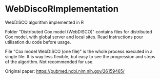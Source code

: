 # WebDiscoRImplementation
WebDISCO algorithm implemented in R

Folder "Distributed Cox model (WebDISCO)" contains files for distributed Cox model, with global server and local sites. Read Instructions pour utilisation du code before usage.

File "Cox model WebDISCO (one file)" is the whole process executed in a single file. It is way less flexible, but easy to see the progression and steps of the algorithm. Not recommended for use.

Original paper: https://pubmed.ncbi.nlm.nih.gov/26159465/
